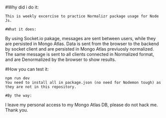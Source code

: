 #Why did i do it:
```
This is weekly excercise to practice Normalizr package usage for Node Js.

#What it does:
```
By using Socket.io pakage, messages are sent between users, while they are persisted in Mongo Atlas. Data is sent from the browser to the backend by socket client and are persisted in Mongo Atlas previuosly normalized. The same message is sent to all clients connected in Normalized format, and are Denormalized by the browser to show results.

#How you can test it:
```
npm run dev
You need to install all in package.json (no need for Nodemon tough) as they are not in this repository.

#By the way:
```
I leave my personal access to my Mongo Atlas DB, please do not hack me. Thank you.